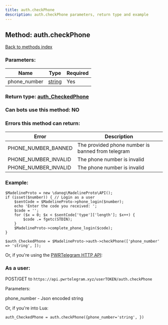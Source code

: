 ```yaml
---
title: auth.checkPhone
description: auth.checkPhone parameters, return type and example
---
```

## Method: auth.checkPhone  
[Back to methods index](index.md)


### Parameters:

| Name     |    Type       | Required |
|----------|---------------|----------|
|phone\_number|[string](../types/string.md) | Yes|


### Return type: [auth\_CheckedPhone](../types/auth_CheckedPhone.md)

### Can bots use this method: **NO**


### Errors this method can return:

| Error    | Description   |
|----------|---------------|
|PHONE_NUMBER_BANNED|The provided phone number is banned from telegram|
|PHONE_NUMBER_INVALID|The phone number is invalid|
|PHONE_NUMBER_INVALID|The phone number is invalid|


### Example:


```
$MadelineProto = new \danog\MadelineProto\API();
if (isset($number)) { // Login as a user
    $sentCode = $MadelineProto->phone_login($number);
    echo 'Enter the code you received: ';
    $code = '';
    for ($x = 0; $x < $sentCode['type']['length']; $x++) {
        $code .= fgetc(STDIN);
    }
    $MadelineProto->complete_phone_login($code);
}

$auth_CheckedPhone = $MadelineProto->auth->checkPhone(['phone_number' => 'string', ]);
```

Or, if you're using the [PWRTelegram HTTP API](https://pwrtelegram.xyz):



### As a user:

POST/GET to `https://api.pwrtelegram.xyz/userTOKEN/auth.checkPhone`

Parameters:

phone_number - Json encoded string




Or, if you're into Lua:

```
auth_CheckedPhone = auth.checkPhone({phone_number='string', })
```

